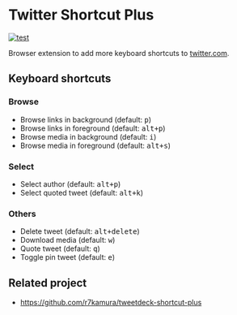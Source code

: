# Twitter Shortcut Plus

[![test](https://github.com/r7kamura/twitter-shortcut-plus/actions/workflows/test.yml/badge.svg)](https://github.com/r7kamura/twitter-shortcut-plus/actions/workflows/test.yml)

Browser extension to add more keyboard shortcuts to [twitter.com](https://twitter.com/).

## Keyboard shortcuts

### Browse

- Browse links in background (default: <kbd>p</kbd>)
- Browse links in foreground (default: <kbd>alt+p</kbd>)
- Browse media in background (default: <kbd>i</kbd>)
- Browse media in foreground (default: <kbd>alt+s</kbd>)

### Select

- Select author (default: <kbd>alt+p</kbd>)
- Select quoted tweet (default: <kbd>alt+k</kbd>)

### Others

- Delete tweet (default: <kbd>alt+delete</kbd>)
- Download media (default: <kbd>w</kbd>)
- Quote tweet (default: <kbd>q</kbd>)
- Toggle pin tweet (default: <kbd>e</kbd>)

## Related project

- <https://github.com/r7kamura/tweetdeck-shortcut-plus>
